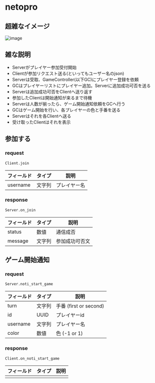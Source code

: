 # netopro

## 超雑なイメージ
![image](https://user-images.githubusercontent.com/12966452/33601139-b1561446-d9ee-11e7-9200-eadb88bfc2e9.png)

## 雑な説明
- Serverがプレイヤー参加受付開始
- Clientが参加リクエスト送る(といってもユーザー名のjson)
- Serverは受取、GameController(以下GC)にプレイヤー登録を依頼
- GCはプレイヤーリストにプレイヤー追加。Serverに追加成功可否を送る
- Serverは追加成功可否をClientへ送り返す
- 参加したClientは開始通知が来るまで待機
- Serverは人数が揃ったら、ゲーム開始通知依頼をGCへ行う
- GCはゲーム開始を行い、各プレイヤーの色と手番を送る
- Serverはそれを各Clientへ送る
- 受け取ったClientはそれを表示


## 参加する
### request
`Client.join`

| フィールド    | タイプ | 説明     |
|----------|-----|--------|
| username | 文字列 | プレイヤー名 |

### response
`Server.on_join`

| フィールド   | タイプ | 説明      |
|---------|-----|---------|
| status  | 数値  | 通信成否    |
| message | 文字列 | 参加成功可否文 |

## ゲーム開始通知
### request
`Server.noti_start_game`

| フィールド    | タイプ  | 説明                   |
|----------|------|----------------------|
| turn     | 文字列  | 手番 (first or second) |
| id       | UUID | プレイヤーid              |
| username | 文字列  | プレイヤー名               |
| color    | 数値   | 色 (-1 or 1)          |

### response
`Client.on_noti_start_game`

| フィールド | タイプ | 説明  |
|-------|-----|-----|
|       |     |     |
